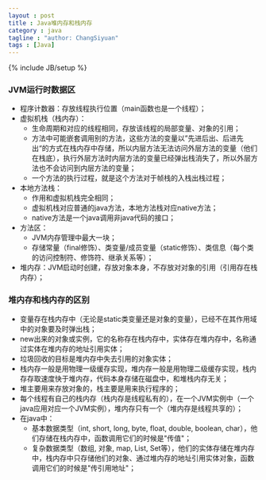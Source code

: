```yaml
---
layout : post
title : Java堆内存和栈内存
category : java
tagline : "author: ChangSiyuan"
tags : [Java]
---
```

{% include JB/setup %}

### JVM运行时数据区
- 程序计数器：存放线程执行位置（main函数也是一个线程）；
- 虚拟机栈（栈内存）：
  - 生命周期和对应的线程相同，存放该线程的局部变量、对象的引用；
  - 方法中可能嵌套调用别的方法，这些方法的变量以”先进后出、后进先出“的方式在栈内存中存储，所以内层方法无法访问外层方法的变量（他们在栈底），执行外层方法时内层方法的变量已经弹出栈消失了，所以外层方法也不会访问到内层方法的变量；
  - 一个方法的执行过程，就是这个方法对于帧栈的入栈出栈过程；
- 本地方法栈：
  - 作用和虚拟机栈完全相同；
  - 虚拟机栈对应普通的java方法，本地方法栈对应native方法；
  - native方法是一个java调用非java代码的接口；
- 方法区：
  - JVM内存管理中最大一块；
  - 存储常量（final修饰）、类变量/成员变量（static修饰）、类信息（每个类的访问控制符、修饰符、继承关系等）；
- 堆内存：JVM启动时创建，存放对象本身，不存放对对象的引用（引用存在栈内存）；

### 堆内存和栈内存的区别
- 变量存在栈内存中（无论是static类变量还是对象的变量），已经不在其作用域中的对象要及时弹出栈；
- new出来的对象或实例，它的名称存在栈内存中，实体存在堆内存中，名称通过实体在堆内存的地址引用实体；
- 垃圾回收的目标是堆内存中失去引用的对象实体；
- 栈内存一般是用物理一级缓存实现，堆内存一般是用物理二级缓存实现，栈内存存取速度快于堆内存，代码本身存储在磁盘中，和堆栈内存无关；
- 堆主要用来存放对象的，栈主要是用来执行程序的；
- 每个线程有自己的栈内存（栈内存是线程私有的），在一个JVM实例中（一个java应用对应一个JVM实例），堆内存只有一个（堆内存是线程共享的）；
- 在java中：
  - 基本数据类型（int, short, long, byte, float, double, boolean, char），他们存储在栈内存中，函数调用它们的时候是"传值"；
  - 复杂数据类型（数组, 对象, map, List, Set等），他们的实体存储在堆内存中，栈内存中只存储他们的对象、通过堆内存的地址引用实体对象，函数调用它们的时候是"传引用地址"；

